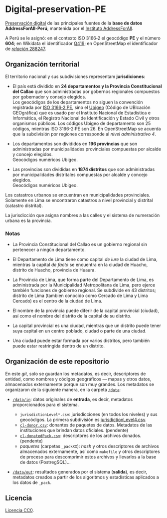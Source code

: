 # Digital-preservation-PE
[Preservación digital](https://en.wikipedia.org/wiki/Digital_preservation) de las principales fuentes de la **base de datos AddressForAll-Perú**, mantenida por el [Instituto AddressForAll](http://addressforall.org/).

A Perú se le asignó: en el contexto ISO&nbsp;3166&#8209;2 el geocódigo **PE** y el número **604**; en Wikidata el identificador [Q419](http://wikidata.org/entity/Q419); en OpenStreetMap el identificador de [*relación* 288247](http://osm.org/relation/288247).

## Organización territorial
El territorio nacional y sus subdivisiones representam **jurisdiciones**:

* El país está dividido en **24 departamentos y la Provincia Constitucional del Callao** que son administradas por gobernos regionales compuestos por gobernador y consejo elegidos. <br/>Los geocódigos de los departamentos no siguen la convención registrada por [ISO&nbsp;3166&#8209;2:PE](https://en.wikipedia.org/wiki/ISO_3166-2:PE), sino el [Ubigeo](https://es.wikipedia.org/wiki/Ubigeo) (Código de UBIcación GEOgráfica) que es usado por el Instituto Nacional de Estadística e Informática, el Registro Nacional de Identificación y Estado Civil y otros organismos públicos. Los códigos Ubigeo de departamento son 25 códigos, mientras ISO 3166-2:PE son 26. En OpenStreetMap se acuerda que la subdivisión por regiones corresponde al *nivel administrativo 4*.

* Los departamentos son divididos en **196 provincias** que son administradas por municipalidades provinciales compuestas por alcalde y concejo elegidos. <br/>Geocódigos numéricos Ubigeo.

* Las provincias son divididas en **1874 distritos** que son administradas por municipalidades distritales compuestas por alcalde y concejo elegidos. <br/>Geocódigos numéricos Ubigeo.

Los catastros urbanos se encuentran en municipalidades provinciales. Solamente en Lima se encontraron catastros a nivel provincial y distrital (catastro distrital).

La jurisdicción que asigna nombres a las calles y el sistema de numeración urbana es la provincia.

### Notas
* La Provincia Constitucional del Callao es un gobierno regional sin pertenecer a ningún departamento.

* El Departamento de Lima tiene como capital *de iure* la ciudad de Lima, mientras la capital *de facto* se encuentra en la ciudad de Huacho, distrito de Huacho, provincia de Huaura.

* La Provincia de Lima, que forma parte del Departamento de Lima, es administrada por la Municipalidad Metropolitana de Lima, pero ejerce también funciones de gobierno regional. Se subdivide en 43 distritos; distrito de Lima (tambien conocido como Cercado de Lima y Lima Cercado) es el centro de la ciudad de Lima.

* El nombre de la provincia puede diferir de la capital provincial (ciudad), así como el nombre del distrito de la capital de su distrito.

* La capital provincial es una ciudad, mientras que un distrito puede tener suya capital en un centro poblado, ciudad o parte de una ciudad.

* Una ciudad puede estar formada por varios distritos, pero también puede estar restringida dentro de un distrito.


## Organización de este repositorio

En este *git*, solo se guardan los metadatos, es decir, descriptores de entidad, como nombres y códigos geográficos &mdash; mapas y otros datos, almacenados externamente porque son muy grandes. Los metadatos se organizaron de la siguiente manera, en la carpeta [`/data`](./data):

* [`/data/in`](./data/in): datos originales de **entrada**, es decir, metadatos proporcionados para el sistema.
   * `jurisdictionLevel*.csv`:  jurisdicciones (en todos los niveles) y sus geocódigos. La primera subdivisión es [jurisdictionLevel4.csv](./data/in/jurisdictionLevel4.csv).
   * [`cl-donor.csv`](./data/in/cl-donor.csv): donantes de paquetes de datos. Metadatos de las instituciones que brindan datos oficiales. (pendente)
   * [`cl-donatedPack.csv`](./data/in/cl-donatedPack.csv): descriptores de los archivos donados. (pendente)
   * *paquetes* (carpetas `_packXX`): *hash*  y otros descriptores de archivos almacenados externamente, así como `makefile` y otros descriptores de proceso para descomprimir estos archivos y llevarlos a la base de datos (PostregSQL)... 

* [`/data/out`](./data/out): resultados generados por el sistema (**salida**), es decir, metadatos creados a partir de los algoritmos y estadísticas aplicados a los datos de `_pack`.

## Licencia
[Licencia CC0](https://creativecommons.org/publicdomain/zero/1.0/deed.es).

